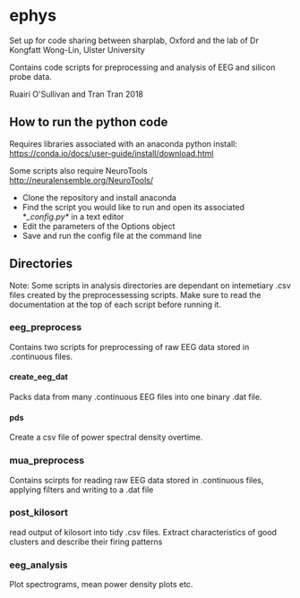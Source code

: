 # ephys
Set up for code sharing between sharplab, Oxford and the lab of Dr Kongfatt Wong-Lin, Ulster University

Contains code scripts for preprocessing and analysis of EEG and silicon probe data.

Ruairi O'Sullivan and Tran Tran 2018

## How to run the python code
Requires libraries associated with an anaconda python install: https://conda.io/docs/user-guide/install/download.html

Some scripts also require NeuroTools http://neuralensemble.org/NeuroTools/

  - Clone the repository and install anaconda
  - Find the script you would like to run and open its associated \*_\_config.py*_ in a text editor
  - Edit the parameters of the Options object
  - Save and run the config file at the command line

## Directories

Note: Some scripts in analysis directories are dependant on intemetiary .csv files created by the preprocessessing scripts. Make sure to read the documentation at the top of each script before running it.

### eeg_preprocess
Contains two scripts for preprocessing of raw EEG data stored in .continuous files.

#### create_eeg_dat
Packs data from many .continuous EEG files into one binary .dat file.

#### pds
Create a csv file of power spectral density overtime. 

### mua_preprocess
Contains scirpts for reading raw EEG data stored in .continuous files, applying filters and writing to a .dat file

### post_kilosort
read output of kilosort into tidy .csv files. Extract characteristics of good clusters and describe their firing patterns

### eeg_analysis
Plot spectrograms, mean power density plots etc. 

